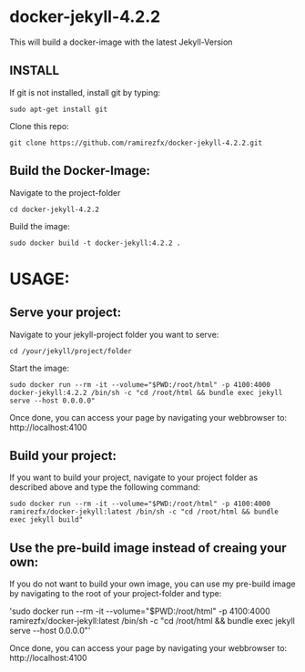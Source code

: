 # docker-jekyll-4.2.2

This will build a docker-image with the latest Jekyll-Version

## INSTALL

If git is not installed, install git by typing:

`sudo apt-get install git`

Clone this repo:

`git clone https://github.com/ramirezfx/docker-jekyll-4.2.2.git`

## Build the Docker-Image:

Navigate to the project-folder

`cd docker-jekyll-4.2.2`

Build the image:

`sudo docker build -t docker-jekyll:4.2.2 .`

# USAGE:

## Serve your project:

Navigate to your jekyll-project folder you want to serve:

`cd /your/jekyll/project/folder`

Start the image:

`sudo docker run --rm -it --volume="$PWD:/root/html" -p 4100:4000 docker-jekyll:4.2.2 /bin/sh -c "cd /root/html && bundle exec jekyll serve --host 0.0.0.0"`

Once done, you can access your page by navigating your webbrowser to: http://localhost:4100

## Build your project:

If you want to build your project, navigate to your project folder as described above and type the following command:

`sudo docker run --rm -it --volume="$PWD:/root/html" -p 4100:4000 ramirezfx/docker-jekyll:latest /bin/sh -c "cd /root/html && bundle exec jekyll build"`

## Use the pre-build image instead of creaing your own:

If you do not want to build your own image, you can use my pre-build image by navigating to the root of your project-folder and type:

'sudo docker run --rm -it --volume="$PWD:/root/html" -p 4100:4000 ramirezfx/docker-jekyll:latest /bin/sh -c "cd /root/html && bundle exec jekyll serve --host 0.0.0.0"'

Once done, you can access your page by navigating your webbrowser to: http://localhost:4100
